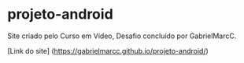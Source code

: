 # projeto-android
Site criado pelo Curso em Vídeo, Desafio concluído por GabrielMarcC.

[Link do site] (https://gabrielmarcc.github.io/projeto-android/)
